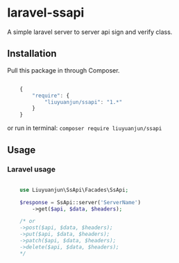 # laravel-ssapi
A simple laravel server to server api sign and verify class.


## Installation

Pull this package in through Composer.

```js

    {
        "require": {
            "liuyuanjun/ssapi": "1.*"
        }
    }

```

or run in terminal:
`composer require liuyuanjun/ssapi`

## Usage

### Laravel usage

```php

    use Liuyuanjun\SsApi\Facades\SsApi;

    $response = SsApi::server('ServerName')
        ->get($api, $data, $headers);

    /* or
    ->post($api, $data, $headers);
    ->put($api, $data, $headers);
    ->patch($api, $data, $headers);
    ->delete($api, $data, $headers);
    */

```